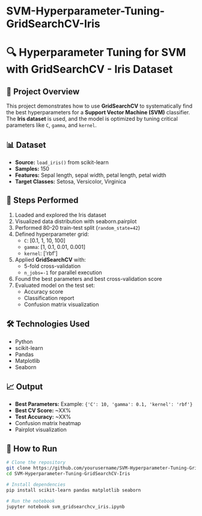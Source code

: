 # SVM-Hyperparameter-Tuning-GridSearchCV-Iris
# 🔍 Hyperparameter Tuning for SVM with GridSearchCV - Iris Dataset

## 📌 Project Overview
This project demonstrates how to use **GridSearchCV** to systematically find the best hyperparameters for a **Support Vector Machine (SVM)** classifier.  
The **Iris dataset** is used, and the model is optimized by tuning critical parameters like `C`, `gamma`, and `kernel`.

## 📊 Dataset
- **Source:** `load_iris()` from scikit-learn
- **Samples:** 150
- **Features:** Sepal length, sepal width, petal length, petal width
- **Target Classes:** Setosa, Versicolor, Virginica

## 🚀 Steps Performed
1. Loaded and explored the Iris dataset
2. Visualized data distribution with seaborn.pairplot
3. Performed 80-20 train-test split (`random_state=42`)
4. Defined hyperparameter grid:
   - `C`: [0.1, 1, 10, 100]
   - `gamma`: [1, 0.1, 0.01, 0.001]
   - `kernel`: ['rbf']
5. Applied **GridSearchCV** with:
   - 5-fold cross-validation
   - `n_jobs=-1` for parallel execution
6. Found the best parameters and best cross-validation score
7. Evaluated model on the test set:
   - Accuracy score
   - Classification report
   - Confusion matrix visualization

## 🛠 Technologies Used
- Python
- scikit-learn
- Pandas
- Matplotlib
- Seaborn

## 📈 Output
- **Best Parameters:** Example: `{'C': 10, 'gamma': 0.1, 'kernel': 'rbf'}`
- **Best CV Score:** ~XX%
- **Test Accuracy:** ~XX%
- Confusion matrix heatmap
- Pairplot visualization

## 🔧 How to Run
```bash
# Clone the repository
git clone https://github.com/yourusername/SVM-Hyperparameter-Tuning-GridSearchCV-Iris.git
cd SVM-Hyperparameter-Tuning-GridSearchCV-Iris

# Install dependencies
pip install scikit-learn pandas matplotlib seaborn

# Run the notebook
jupyter notebook svm_gridsearchcv_iris.ipynb
